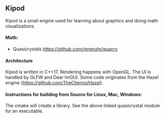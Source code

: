 

## Kipod

Kipod is a small engine used for learning about graphics and doing math visualizations.

#### Math:
* Quasicrystals https://github.com/reneruhr/quacry
  
#### Architecture
Kipod is written in C++17. Rendering happens with OpenGL. The UI is handled by GLFW and Dear ImGUI. Some code originates from the Hazel engine (https://github.com/TheCherno/Hazel).

#### Instructions for building from Source for Linux, Mac, Windows:

The cmake will create a library. See the above linked quasicrystal module for an executable.
